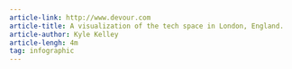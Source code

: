 ```yaml
---
article-link: http://www.devour.com
article-title: A visualization of the tech space in London, England.
article-author: Kyle Kelley
article-lengh: 4m
tag: infographic
---
```

